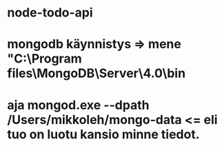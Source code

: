 # node-todo-api
# mongodb käynnistys => mene "C:\Program files\\MongoDB\Server\4.0\bin
# aja mongod.exe --dpath /Users/mikkoleh/mongo-data <= eli tuo on luotu kansio minne tiedot.
